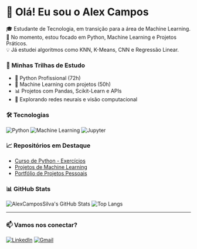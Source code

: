 
# 👋 Olá! Eu sou o Alex Campos

🎓 Estudante de Tecnologia, em transição para a área de Machine Learning.  
📌 No momento, estou focado em Python, Machine Learning e Projetos Práticos.  
💡 Já estudei algoritmos como KNN, K-Means, CNN e Regressão Linear.  

### 🚀 Minhas Trilhas de Estudo
- 📘 Python Profissional (72h)
- 🤖 Machine Learning com projetos (50h)
- 📊 Projetos com Pandas, Scikit-Learn e APIs
- 🧠 Explorando redes neurais e visão computacional

### 🛠️ Tecnologias
![Python](https://img.shields.io/badge/-Python-3776AB?style=flat&logo=python&logoColor=white)
![Machine Learning](https://img.shields.io/badge/-MachineLearning-102C57?style=flat&logo=TensorFlow&logoColor=orange)
![Jupyter](https://img.shields.io/badge/-Jupyter-F37626?style=flat&logo=Jupyter&logoColor=white)

### 📈 Repositórios em Destaque
- [Curso de Python - Exercícios](https://github.com/SEU-USUARIO/python-fundamentos)
- [Projetos de Machine Learning](https://github.com/SEU-USUARIO/machine-learning)
- [Portfólio de Projetos Pessoais](https://github.com/SEU-USUARIO/projetos-pessoais)

### 📊 GitHub Stats

![AlexCamposSilva's GitHub Stats](https://github-readme-stats.vercel.app/api?username=AlexCamposSilva&show_icons=true&theme=tokyonight)
![Top Langs](https://github-readme-stats.vercel.app/api/top-langs/?username=AlexCamposSilva&layout=compact&theme=tokyonight)

---

### 📫 Vamos nos conectar?

[![LinkedIn](https://img.shields.io/badge/LinkedIn-0A66C2?style=flat-square&logo=linkedin&logoColor=white)](https://www.linkedin.com/in/seu-linkedin/)
[![Gmail](https://img.shields.io/badge/Gmail-D14836?style=flat-square&logo=gmail&logoColor=white)](mailto:seu@email.com)



